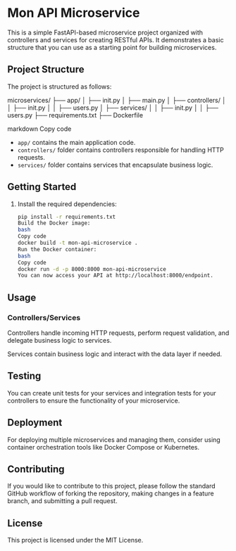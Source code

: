 # Mon API Microservice

This is a simple FastAPI-based microservice project organized with controllers and services for creating RESTful APIs. It demonstrates a basic structure that you can use as a starting point for building microservices.

## Project Structure

The project is structured as follows:

microservices/
├── app/
│ ├── init.py
│ ├── main.py
│ ├── controllers/
│ │ ├── init.py
│ │ ├── users.py
│ ├── services/
│ │ ├── init.py
│ │ ├── users.py
├── requirements.txt
├── Dockerfile

markdown
Copy code

-   `app/` contains the main application code.
-   `controllers/` folder contains controllers responsible for handling HTTP requests.
-   `services/` folder contains services that encapsulate business logic.

## Getting Started

1. Install the required dependencies:

    ```bash
    pip install -r requirements.txt
    Build the Docker image:
    bash
    Copy code
    docker build -t mon-api-microservice .
    Run the Docker container:
    bash
    Copy code
    docker run -d -p 8000:8000 mon-api-microservice
    You can now access your API at http://localhost:8000/endpoint.
    ```

## Usage

### Controllers/Services

Controllers handle incoming HTTP requests, perform request validation, and delegate business logic to services.

Services contain business logic and interact with the data layer if needed.

## Testing

You can create unit tests for your services and integration tests for your controllers to ensure the functionality of your microservice.

## Deployment

For deploying multiple microservices and managing them, consider using container orchestration tools like Docker Compose or Kubernetes.

## Contributing

If you would like to contribute to this project, please follow the standard GitHub workflow of forking the repository, making changes in a feature branch, and submitting a pull request.

## License

This project is licensed under the MIT License.
